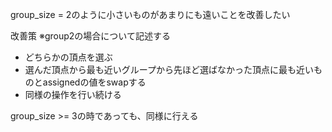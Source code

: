 group_size = 2のように小さいものがあまりにも遠いことを改善したい

改善策
※group2の場合について記述する
- どちらかの頂点を選ぶ
- 選んだ頂点から最も近いグループから先ほど選ばなかった頂点に最も近いものとassignedの値をswapする
- 同様の操作を行い続ける

group_size >= 3の時であっても、同様に行える